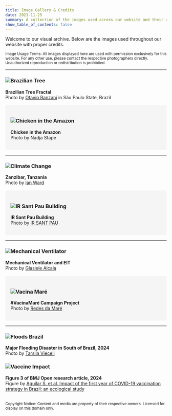 ```yaml
---
title: Image Gallery & Credits
date: 2021-11-25
summary: A collection of the images used across our website and their respective attributions.
show_table_of_contents: false
---
```


Welcome to our visual archive. Below are the images used throughout our website with proper credits.  

<small>
Image Usage Terms: All images displayed here are used with permission exclusively for this website. For any other use, please contact the respective photographers directly. Unauthorized reproduction or redistribution is prohibited.
</small>

---

### ![Brazilian Tree](welcome.jpg)  
**Brazilian Tree Fractal**  
Photo by [Otavio Ranzani](https://datahealthlab.org/author/otavio-ranzani/) in São Paulo State, Brazil  

<div style="background-color: #f5f5f5; padding: 1rem; margin: 1rem 0; border-radius: 4px;">

### ![Chicken in the Amazon](chicken_amazon.jpg)  
**Chicken in the Amazon**  
Photo by Nadja Stape  

</div>

---

### ![Climate Change](ocean_climatechange_ianward.jpeg)  
**Zanzibar, Tanzania**  
Photo by [Ian Ward](https://scholar.google.com/citations?user=6eaWv24AAAAJ&hl=en)


<div style="background-color: #f5f5f5; padding: 1rem; margin: 1rem 0; border-radius: 4px;">

### ![IR Sant Pau Building](contact.jpg)  
**IR Sant Pau Building**  
Photo by [IR SANT PAU](https://www.recercasantpau.cat/en/)  

</div>

---

### ![Mechanical Ventilator](icutimpel.jpg)  
**Mechanical Ventilator and EIT**  
Photo by [Glasiele Alcala](https://www.linkedin.com/in/glasiele-alcala-6b07a4150/)  

<div style="background-color: #f5f5f5; padding: 1rem; margin: 1rem 0; border-radius: 4px;">

### ![Vacina Maré](https://live.staticflickr.com/65535/51356159980_0c373cc805_h.jpg)  
**#VacinaMaré Campaign Project**  
Photo by [Redes da Maré](https://www.flickr.com/photos/redesmare/albums/72157719586288512/)  

</div>


---

### ![Floods Brazil](/media/flood_brazil.jpg)  
**Major Flooding Disaster in South of Brazil, 2024**  
Photo by [Tarsila Vieceli](https://datahealthlab.org/author/tarsila-vieceli/)  


### ![Vaccine Impact](/media/vaccine_impact_soraida.jpeg)  
**Figure 3 of BMJ Open research article, 2024**  
Figure by [Aguilar S. et al. Impact of the first year of COVID-19 vaccination strategy in Brazil: an ecological study](https://bmjopen.bmj.com/content/bmjopen/14/7/e072314.full.pdf)  

</div>  


<br>
<small>
Copyright Notice: Content and media are property of their respective owners. Licensed for display on this domain only.
</small>
</br>